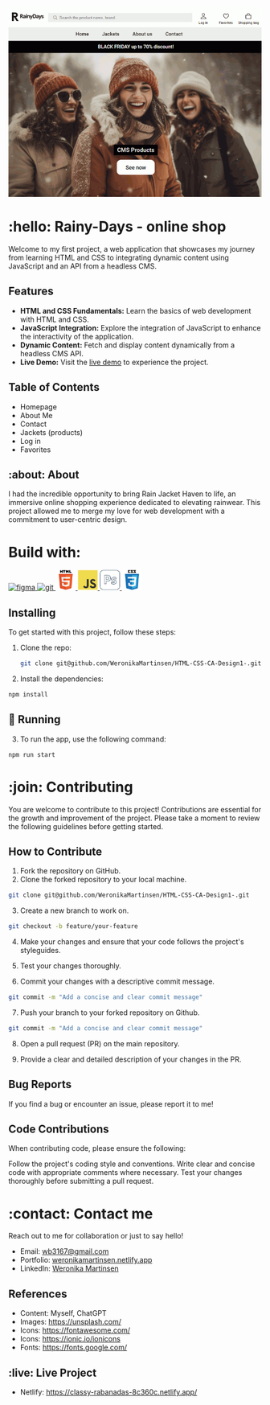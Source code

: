 ![Image Alt text](/images/RainyDays-readme.png "Screenshot of RainyDays.")

# :hello: Rainy-Days - online shop

Welcome to my first project, a web application that showcases my journey from learning HTML and CSS to integrating dynamic content using JavaScript and an API from a headless CMS.

## Features

- **HTML and CSS Fundamentals:** Learn the basics of web development with HTML and CSS.
- **JavaScript Integration:** Explore the integration of JavaScript to enhance the interactivity of the application.
- **Dynamic Content:** Fetch and display content dynamically from a headless CMS API.
- **Live Demo:** Visit the [live demo](https://classy-rabanadas-8c360c.netlify.app/) to experience the project.

## Table of Contents

- Homepage
- About Me
- Contact
- Jackets (products)
- Log in
- Favorites

## :about: About

I had the incredible opportunity to bring Rain Jacket Haven to life, an immersive online shopping experience dedicated to elevating rainwear. This project allowed me to merge my love for web development with a commitment to user-centric design.

# Build with:

<p align="left"><a href="https://www.figma.com/" target="_blank" rel="noreferrer"> <img src="https://www.vectorlogo.zone/logos/figma/figma-icon.svg" alt="figma" width="40" height="40"/> </a> <a href="https://git-scm.com/" target="_blank" rel="noreferrer"> <img src="https://www.vectorlogo.zone/logos/git-scm/git-scm-icon.svg" alt="git" width="40" height="40"/> </a> <a href="https://www.w3.org/html/" target="_blank" rel="noreferrer"> <img src="https://raw.githubusercontent.com/devicons/devicon/master/icons/html5/html5-original-wordmark.svg" alt="html5" width="40" height="40"/> </a> <a href="https://developer.mozilla.org/en-US/docs/Web/JavaScript" target="_blank" rel="noreferrer"> <img src="https://raw.githubusercontent.com/devicons/devicon/master/icons/javascript/javascript-original.svg" alt="javascript" width="40" height="40"/> </a> <a href="https://www.photoshop.com/en" target="_blank" rel="noreferrer"> <img src="https://raw.githubusercontent.com/devicons/devicon/master/icons/photoshop/photoshop-line.svg" alt="photoshop" width="40" height="40"/> </a><a href="https://www.w3schools.com/css/" target="_blank" rel="noreferrer">
    <img src="https://raw.githubusercontent.com/devicons/devicon/master/icons/css3/css3-original-wordmark.svg" alt="css3" width="40" height="40"/>
  </a> </p>

## Installing

To get started with this project, follow these steps:

1. Clone the repo:

   ```bash
   git clone git@github.com/WeronikaMartinsen/HTML-CSS-CA-Design1-.git
   ```

2. Install the dependencies:

```bash
npm install

```

## :running: Running

3. To run the app, use the following command:

```bash
npm run start

```

# :join: Contributing

You are welcome to contribute to this project! Contributions are essential for the growth and improvement of the project. Please take a moment to review the following guidelines before getting started.

## How to Contribute

1. Fork the repository on GitHub.
2. Clone the forked repository to your local machine.

```bash
git clone git@github.com/WeronikaMartinsen/HTML-CSS-CA-Design1-.git
```

3. Create a new branch to work on.

```bash
git checkout -b feature/your-feature
```

4. Make your changes and ensure that your code follows the project's styleguides.

5. Test your changes thoroughly.

6. Commit your changes with a descriptive commit message.

```bash
git commit -m "Add a concise and clear commit message"
```

7. Push your branch to your forked repository on Github.

```bash
git commit -m "Add a concise and clear commit message"
```

8. Open a pull request (PR) on the main repository.

9. Provide a clear and detailed description of your changes in the PR.

## Bug Reports

If you find a bug or encounter an issue, please report it to me!

## Code Contributions

When contributing code, please ensure the following:

Follow the project's coding style and conventions.
Write clear and concise code with appropriate comments where necessary.
Test your changes thoroughly before submitting a pull request.

# :contact: Contact me

Reach out to me for collaboration or just to say hello!

- Email: wb3167@gmail.com
- Portfolio: [weronikamartinsen.netlify.app](https://weronikamartinsen.netlify.app/)
- LinkedIn: [Weronika Martinsen](https://www.linkedin.com/in/weronika-martinsen-a655a1246/)

## References

- Content: Myself, ChatGPT
- Images: https://unsplash.com/
- Icons: https://fontawesome.com/
- Icons: https://ionic.io/ionicons
- Fonts: https://fonts.google.com/

## :live: Live Project

- Netlify: https://classy-rabanadas-8c360c.netlify.app/
